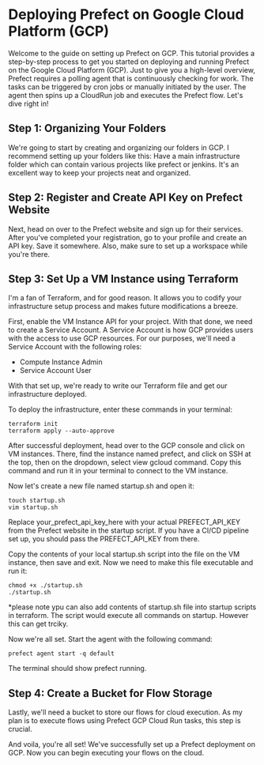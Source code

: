 # Deploying Prefect on Google Cloud Platform (GCP)
Welcome to the guide on setting up Prefect on GCP. This tutorial provides a step-by-step process to get you started on deploying and running Prefect on the Google Cloud Platform (GCP). Just to give you a high-level overview, Prefect requires a polling agent that is continuously checking for work. The tasks can be triggered by cron jobs or manually initiated by the user. The agent then spins up a CloudRun job and executes the Prefect flow. Let's dive right in!


## Step 1: Organizing Your Folders
We're going to start by creating and organizing our folders in GCP. I recommend setting up your folders like this: Have a main infrastructure folder which can contain various projects like prefect or jenkins. It's an excellent way to keep your projects neat and organized.

## Step 2: Register and Create API Key on Prefect Website
Next, head on over to the Prefect website and sign up for their services. After you've completed your registration, go to your profile and create an API key. Save it somewhere. Also, make sure to set up a workspace while you're there.

## Step 3: Set Up a VM Instance using Terraform
I'm a fan of Terraform, and for good reason. It allows you to codify your infrastructure setup process and makes future modifications a breeze.

First, enable the VM Instance API for your project. With that done, we need to create a Service Account. A Service Account is how GCP provides users with the access to use GCP resources. For our purposes, we'll need a Service Account with the following roles:

- Compute Instance Admin
- Service Account User

With that set up, we're ready to write our Terraform file and get our infrastructure deployed.

To deploy the infrastructure, enter these commands in your terminal:
```
terraform init
terraform apply --auto-approve
```

After successful deployment, head over to the GCP console and click on VM instances. There, find the instance named prefect, and click on SSH at the top, then on the dropdown, select view gcloud command. Copy this command and run it in your terminal to connect to the VM instance.

Now let's create a new file named startup.sh and open it:
```
touch startup.sh
vim startup.sh
```
Replace your_prefect_api_key_here with your actual PREFECT_API_KEY from the Prefect website in the startup script. If you have a CI/CD pipeline set up, you should pass the PREFECT_API_KEY from there.

Copy the contents of your local startup.sh script into the file on the VM instance, then save and exit. Now we need to make this file executable and run it:
```
chmod +x ./startup.sh 
./startup.sh 
```
*please note ypu can also add contents of startup.sh file into startup scripts in terraform. The script would execute all commands on startup. However this can get trciky.

Now we're all set. Start the agent with the following command:
```
prefect agent start -q default
```
The terminal should show prefect running.


## Step 4: Create a Bucket for Flow Storage
Lastly, we'll need a bucket to store our flows for cloud execution. As my plan is to execute flows using Prefect GCP Cloud Run tasks, this step is crucial.

And voila, you're all set! We've successfully set up a Prefect deployment on GCP. Now you can begin executing your flows on the cloud.
